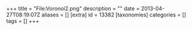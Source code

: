 +++
title = "File:Voronoi2.png"
description = ""
date = 2013-04-27T08:19:07Z
aliases = []
[extra]
id = 13382
[taxonomies]
categories = []
tags = []
+++


